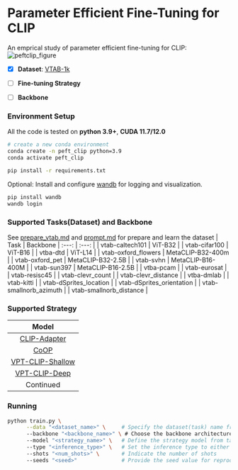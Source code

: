 # Parameter Efficient Fine-Tuning for CLIP

An emprical study of parameter efficient fine-tuning for CLIP:
![peftclip_figure](https://github.com/Andy-LZH/peft4clip/assets/40489953/8ae5e6a6-d700-4fa4-971e-55560988e92a)


- [x] **Dataset**: [VTAB-1k](https://google-research.github.io/task_adaptation/)

- [ ] **Fine-tuning Strategy**

- [ ] **Backbone**


### Environment Setup 
All the code is tested on **python 3.9+**, **CUDA 11.7/12.0**
```bash
# create a new conda environment
conda create -n peft_clip python=3.9
conda activate peft_clip

pip install -r requirements.txt
```

Optional: Install and configure [wandb](https://wandb.ai/site) for logging and visualization.
```bash
pip install wandb
wandb login
```


### Supported Tasks(Dataset) and Backbone
See [prepare_vtab.md](src/data/prompt.md) and [prompt.md](src/data/prompt.md) for prepare and learn the dataset
| Task | Backbone
| :---: |  :---: |
| vtab-caltech101 | ViT-B32 |
| vtab-cifar100 | ViT-B16 |
| vtba-dtd | ViT-L14 |
| vtab-oxford_flowers | MetaCLIP-B32-400m |
| vtab-oxford_pet | MetaCLIP-B32-2.5B |
| vtab-svhn | MetaCLIP-B16-400M |
| vtab-sun397 | MetaCLIP-B16-2.5B |
| vtba-pcam |
| vtab-eurosat |
| vtab-resisc45 |
| vtab-clevr_count |
| vtab-clevr_distance |
| vtba-dmlab |
| vtab-kitti |
| vtab-dSprites_location |
| vtab-dSprites_orientation |
| vtab-smallnorb_azimuth |
| vtab-smallnorb_distance |

### Supported Strategy
| Model |
| :---: |
| [CLIP-Adapter](https://github.com/gaopengcuhk/CLIP-Adapter) |
| [CoOP](https://github.com/KaiyangZhou/CoOp) |
| [VPT-CLIP-Shallow](https://github.com/KMnP/vpt) |
| [VPT-CLIP-Deep](https://github.com/KMnP/vpt)|
| Continued |

### Running
```bash
python train.py \
      --data "<dataset_name>" \     # Specify the dataset(task) name from table in Supported Tasks
      --backbone "<backbone_name>" \ # Choose the backbone architecture from table in Supported backbone
      --model "<strategy_name>" \   # Define the strategy model from table in Supported Strategy
      --type "<inference_type>" \   # Set the inference type to either "vision" or "vision-language"
      --shots "<num_shots>" \       # Indicate the number of shots
      --seeds "<seed>"              # Provide the seed value for reproducibility
```

